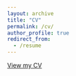 ```yaml
---
layout: archive
title: "CV"
permalink: /cv/
author_profile: true
redirect_from:
  - /resume
---
```


[View my CV](/files/Vivekanand_Sahu_Gen.pdf)
